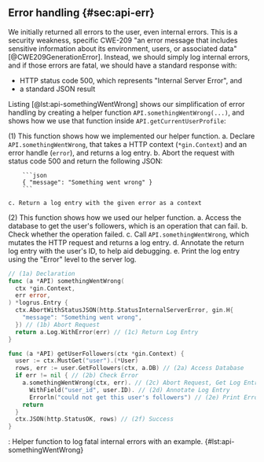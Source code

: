 ## Error handling {#sec:api-err}

We initially returned all errors to the user, even internal errors. This is a security weakness, specific CWE-209 "an error message that includes sensitive information about its environment, users, or associated data" [@CWE209GenerationError]. Instead, we should simply log internal errors, and if those errors are fatal, we should have a standard response with:

- HTTP status code 500, which represents "Internal Server Error", and
- a standard JSON result

Listing [@lst:api-somethingWentWrong] shows our simplification of error handling by creating a helper function `API.somethingWentWrong(...)`, and shows how we use that function inside `API.getCurrentUserProfile`:

(1) This function shows how we implemented our helper function.
    a. Declare `API.somethingWentWrong`, that takes a HTTP context (`*gin.Context`) and an error handle (`error`), and returns a log entry.
    b. Abort the request with status code 500 and return the following JSON:

        ```json
        { "message": "Something went wrong" }
        ```

    c. Return a log entry with the given error as a context
(2) This function shows how we used our helper function.
    a. Access the database to get the user's followers, which is an operation that can fail.
    b. Check whether the operation failed.
    c. Call `API.somethingWentWrong`, which mutates the HTTP request and returns a log entry.
    d. Annotate the return log entry with the user's ID, to help aid debugging.
    e. Print the log entry using the "Error" level to the server log.

```go
// (1a) Declaration
func (a *API) somethingWentWrong(
  ctx *gin.Context,
  err error,
) *logrus.Entry {
  ctx.AbortWithStatusJSON(http.StatusInternalServerError, gin.H{
    "message": "Something went wrong",
  }) // (1b) Abort Request
  return a.Log.WithError(err) // (1c) Return Log Entry
}

func (a *API) getUserFollowers(ctx *gin.Context) {
  user := ctx.MustGet("user").(*User)
  rows, err := user.GetFollowers(ctx, a.DB) // (2a) Access Database
  if err != nil { // (2b) Check Error
    a.somethingWentWrong(ctx, err). // (2c) Abort Request, Get Log Entry
      WithField("user_id", user.ID). // (2d) Annotate Log Entry
      Errorln("could not get this user's followers") // (2e) Print Error
    return
  }
  ctx.JSON(http.StatusOK, rows) // (2f) Success
}
```
: Helper function to log fatal internal errors with an example. {#lst:api-somethingWentWrong}
